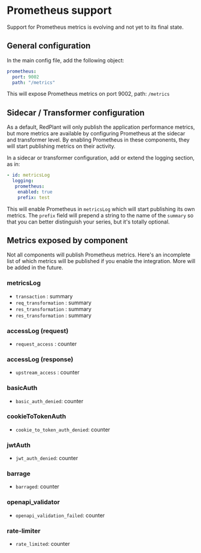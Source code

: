 # Prometheus support
Support for Prometheus metrics is evolving and not yet to its final state.

## General configuration
In the main config file, add the following object:
```yaml
prometheus:
  port: 9002
  path: "/metrics"
```
This will expose Prometheus metrics on port 9002, path: `/metrics`


## Sidecar / Transformer configuration
As a default, RedPlant will only publish the application performance metrics, but more metrics are available by
configuring Prometheus at the sidecar and transformer level. By enabling Prometheus in these components, they will
start publishing metrics on their activity.

In a sidecar or transformer configuration, add or extend the logging section, as in:

```yaml
- id: metricsLog
  logging:
   prometheus:
    enabled: true
    prefix: test
```
This will enable Prometheus in `metricsLog` which will start publishing its own metrics.
The `prefix` field will prepend a string to the name of the `summary` so that you can better distinguish your series,
but it's totally optional.

## Metrics exposed by component
Not all components will publish Prometheus metrics. Here's an incomplete list of which metrics will be published
if you enable the integration.
More will be added in the future.

### metricsLog
* `transaction` : summary
* `req_transformation` : summary
* `res_transformation` : summary
* `res_transformation` : summary

### accessLog (request)
* `request_access` : counter

### accessLog (response)
* `upstream_access` : counter

### basicAuth
* `basic_auth_denied`: counter

### cookieToTokenAuth
* `cookie_to_token_auth_denied`: counter

### jwtAuth
* `jwt_auth_denied`: counter

### barrage
* `barraged`: counter

### openapi_validator
* `openapi_validation_failed`: counter

### rate-limiter
* `rate_limited`: counter